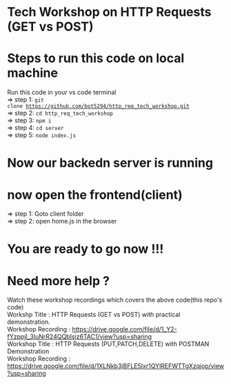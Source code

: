 # Tech Workshop on HTTP Requests (GET vs POST)

# Steps to run this code on local machine

Run this code in your vs code terminal <br>
=> step 1: <code>git clone https://github.com/bot5294/http_req_tech_workshop.git</code><br>
=> step 2: <code>cd http_req_tech_workshop</code><br>
=> step 3: <code>npm i</code><br>
=> step 4: <code>cd server</code><br>
=> step 5: <code>node index.js</code><br>
# Now our backedn server is running

# now open the frontend(client)
=> step 1: Goto client folder<br>
=> step 2: open home.js in the browser<br>

# You are ready to go now !!!


# Need more help ?

Watch these workshop recordings which covers the above code(this repo's code)
<br>
Workshp Title : HTTP Requests (GET vs POST) with practical demonstration.
<br>
Workshop Recording : https://drive.google.com/file/d/1_Y2-fYzppjI_3IuNrR24QQbIsjz6TAC1/view?usp=sharing
<br>
Workshop Title : HTTP Requests (PUT,PATCH,DELETE) with POSTMAN Demonstration
<br>
Workshop Recording : https://drive.google.com/file/d/1XLNkb3jBFLE5Ixr1QYlREFWTTgXzqjop/view?usp=sharing
